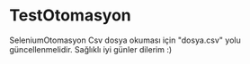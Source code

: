 # TestOtomasyon
SeleniumOtomasyon
Csv dosya okuması için "dosya.csv" yolu güncellenmelidir.
Sağlıklı iyi günler dilerim :)

